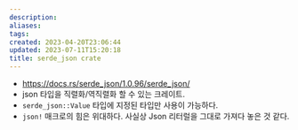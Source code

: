 ```yaml
---
description:
aliases: 
tags: 
created: 2023-04-20T23:06:44
updated: 2023-07-11T15:20:18
title: serde_json crate
---
```

- https://docs.rs/serde_json/1.0.96/serde_json/
- json 타입을 직렬화/역직렬화 할 수 있는 크레이트.
- `serde_json::Value` 타입에 지정된 타입만 사용이 가능하다.
- `json!` 매크로의 힘은 위대하다. 사실상 Json 리터럴을 그대로 가져다 놓은 것 같다.